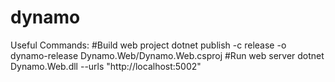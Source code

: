 # dynamo

Useful Commands:
#Build web project
dotnet publish -c release -o dynamo-release Dynamo.Web/Dynamo.Web.csproj
#Run web server
dotnet Dynamo.Web.dll --urls "http://localhost:5002"